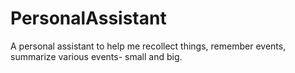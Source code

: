 # PersonalAssistant
A personal assistant to help me recollect things, remember events, summarize various events- small and big.
